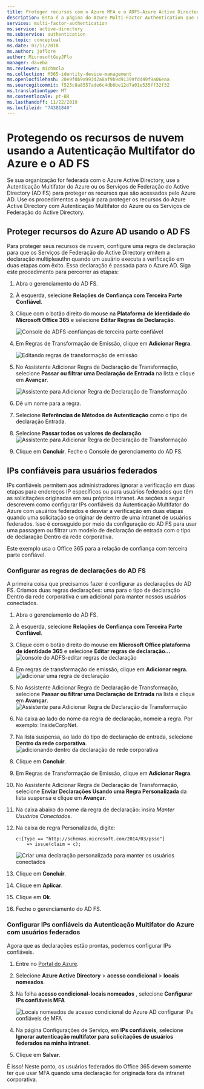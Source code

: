 ```yaml
---
title: Proteger recursos com o Azure MFA e o ADFS-Azure Active Directory
description: Esta é a página do Azure Multi-Factor Authentication que descreve como começar a usar o Azure MFA e o AD FS na nuvem.
services: multi-factor-authentication
ms.service: active-directory
ms.subservice: authentication
ms.topic: conceptual
ms.date: 07/11/2018
ms.author: joflore
author: MicrosoftGuyJFlo
manager: daveba
ms.reviewer: michmcla
ms.collection: M365-identity-device-management
ms.openlocfilehash: 20e9f0b9a993d2a8af9b9d91399fdd49f9a06eaa
ms.sourcegitcommit: f523c8a8557ade6c4db6be12d7a01e535ff32f32
ms.translationtype: MT
ms.contentlocale: pt-BR
ms.lasthandoff: 11/22/2019
ms.locfileid: "74381840"
---
```

# <a name="securing-cloud-resources-with-azure-multi-factor-authentication-and-ad-fs"></a>Protegendo os recursos de nuvem usando a Autenticação Multifator do Azure e o AD FS

Se sua organização for federada com o Azure Active Directory, use a Autenticação Multifator do Azure ou os Serviços de Federação do Active Directory (AD FS) para proteger os recursos que são acessados pelo Azure AD. Use os procedimentos a seguir para proteger os recursos do Azure Active Directory com Autenticação Multifator do Azure ou os Serviços de Federação do Active Directory.

## <a name="secure-azure-ad-resources-using-ad-fs"></a>Proteger recursos do Azure AD usando o AD FS

Para proteger seus recursos de nuvem, configure uma regra de declaração para que os Serviços de Federação do Active Directory emitem a declaração multipleauthn quando um usuário executa a verificação em duas etapas com êxito. Essa declaração é passada para o Azure AD. Siga este procedimento para percorrer as etapas:

1. Abra o gerenciamento do AD FS.
2. À esquerda, selecione **Relações de Confiança com Terceira Parte Confiável**.
3. Clique com o botão direito do mouse na **Plataforma de Identidade do Microsoft Office 365** e selecione **Editar Regras de Declaração**.

   ![Console do ADFS-confianças de terceira parte confiável](./media/howto-mfa-adfs/trustedip1.png)

4. Em Regras de Transformação de Emissão, clique em **Adicionar Regra**.

   ![Editando regras de transformação de emissão](./media/howto-mfa-adfs/trustedip2.png)

5. No Assistente Adicionar Regra de Declaração de Transformação, selecione **Passar ou filtrar uma Declaração de Entrada** na lista e clique em **Avançar**.

   ![Assistente para Adicionar Regra de Declaração de Transformação](./media/howto-mfa-adfs/trustedip3.png)

6. Dê um nome para a regra. 
7. Selecione **Referências de Métodos de Autenticação** como o tipo de declaração Entrada.
8. Selecione **Passar todos os valores de declaração**.
    ![Assistente para Adicionar Regra de Declaração de Transformação](./media/howto-mfa-adfs/configurewizard.png)
9. Clique em **Concluir**. Feche o Console de gerenciamento do AD FS.

## <a name="trusted-ips-for-federated-users"></a>IPs confiáveis para usuários federados

IPs confiáveis permitem aos administradores ignorar a verificação em duas etapas para endereços IP específicos ou para usuários federados que têm as solicitações originadas em seu próprios intranet. As seções a seguir descrevem como configurar IPs confiáveis da Autenticação Multifator do Azure com usuários federados e desviar a verificação em duas etapas quando uma solicitação se originar de dentro de uma intranet de usuários federados. Isso é conseguido por meio da configuração do AD FS para usar uma passagem ou filtrar um modelo de declaração de entrada com o tipo de declaração Dentro da rede corporativa.

Este exemplo usa o Office 365 para a relação de confiança com terceira parte confiável.

### <a name="configure-the-ad-fs-claims-rules"></a>Configurar as regras de declarações do AD FS

A primeira coisa que precisamos fazer é configurar as declarações do AD FS. Criamos duas regras declarações: uma para o tipo de declaração Dentro da rede corporativa e um adicional para manter nossos usuários conectados.

1. Abra o gerenciamento do AD FS.
2. À esquerda, selecione **Relações de Confiança com Terceira Parte Confiável**.
3. Clique com o botão direito do mouse em **Microsoft Office plataforma de identidade 365** e selecione **Editar regras de declaração...** 
   ![console do ADFS-editar regras de declaração](./media/howto-mfa-adfs/trustedip1.png)
4. Em regras de transformação de emissão, clique em **Adicionar regra.** 
   ![adicionar uma regra de declaração](./media/howto-mfa-adfs/trustedip2.png)
5. No Assistente Adicionar Regra de Declaração de Transformação, selecione **Passar ou filtrar uma Declaração de Entrada** na lista e clique em **Avançar**.
   ![Assistente para Adicionar Regra de Declaração de Transformação](./media/howto-mfa-adfs/trustedip3.png)
6. Na caixa ao lado do nome da regra de declaração, nomeie a regra. Por exemplo: InsideCorpNet.
7. Na lista suspensa, ao lado do tipo de declaração de entrada, selecione **Dentro da rede corporativa**.
   ![adicionando dentro da declaração de rede corporativa](./media/howto-mfa-adfs/trustedip4.png)
8. Clique em **Concluir**.
9. Em Regras de Transformação de Emissão, clique em **Adicionar Regra**.
10. No Assistente Adicionar Regra de Declaração de Transformação, selecione **Enviar Declarações Usando uma Regra Personalizada** da lista suspensa e clique em **Avançar**.
11. Na caixa abaixo do nome da regra de declaração: insira *Manter Usuários Conectados*.
12. Na caixa de regra Personalizada, digite:

        c:[Type == "http://schemas.microsoft.com/2014/03/psso"]
            => issue(claim = c);
    ![Criar uma declaração personalizada para manter os usuários conectados](./media/howto-mfa-adfs/trustedip5.png)
13. Clique em **Concluir**.
14. Clique em **Aplicar**.
15. Clique em **Ok**.
16. Feche o gerenciamento do AD FS.

### <a name="configure-azure-multi-factor-authentication-trusted-ips-with-federated-users"></a>Configurar IPs confiáveis da Autenticação Multifator do Azure com usuários federados

Agora que as declarações estão prontas, podemos configurar IPs confiáveis.

1. Entre no [Portal do Azure](https://portal.azure.com).
2. Selecione **Azure Active Directory** > **acesso condicional** > **locais nomeados**.
3. Na folha **acesso condicional-locais nomeados** , selecione **Configurar IPs confiáveis MFA**

   ![Locais nomeados de acesso condicional do Azure AD configurar IPs confiáveis de MFA](./media/howto-mfa-adfs/trustedip6.png)

4. Na página Configurações de Serviço, em **IPs confiáveis**, selecione **Ignorar autenticação multifator para solicitações de usuários federados na minha intranet**.  
5. Clique em **Salvar**.

É isso! Neste ponto, os usuários federados do Office 365 devem somente ter que usar MFA quando uma declaração for originada fora da intranet corporativa.
